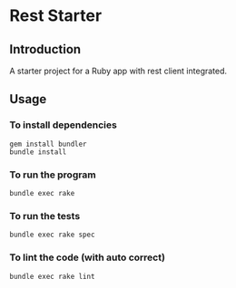 # Rest Starter

## Introduction

A starter project for a Ruby app with rest client integrated.

## Usage

### To install dependencies

```
gem install bundler
bundle install
```

### To run the program

```
bundle exec rake
```

### To run the tests

```
bundle exec rake spec
```

### To lint the code (with auto correct)

```
bundle exec rake lint
```
